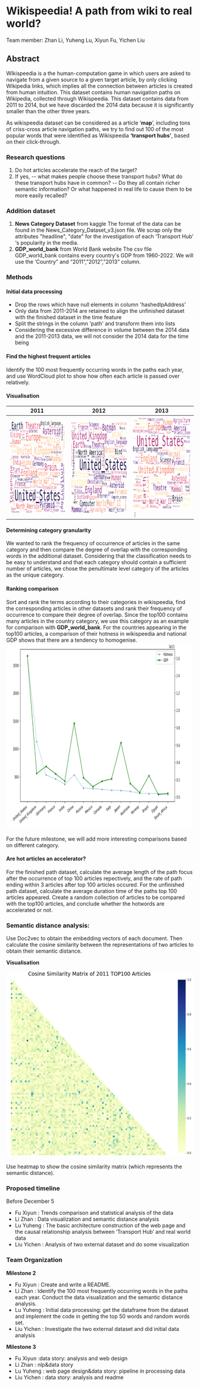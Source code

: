 # Wikispeedia! A path from wiki to real world?
Team member: Zhan Li, Yuheng Lu, Xiyun Fu, Yichen Liu
## Abstract
WIkispeedia is a the human-computation game in which users are asked to navigate from a given source to a given target article, by only clicking Wikipedia links, which implies all the connection between articles is created from human intuition.  This dataset contains human navigation paths on Wikipedia, collected through Wikispeedia. This dataset contains data from 2011 to 2014, but we have discarded the 2014 data because it is significantly smaller than the other three years.

As wikispeedia dataset can be considered as a article ‘**map**’, including tons of criss-cross article navigation paths, we try to find out 100 of the most popular words that were identified as Wikispeedia **‘transport hubs’**, based on their click-through.

### Research questions
1. Do hot articles accelerate the reach of the target?
2. If yes, 
-- what makes people choose these transport hubs? What do these transport hubs have in common?
-- Do they all contain richer semantic information? Or what happened in real life to cause them to be more easily recalled?

### Addition dataset
1. **News Category Dataset** from kaggle
   The format of the data can be found in the News_Category_Dataset_v3.json file. We scrap only the attributes "headline", "date" for the investigation of each ‘Transport Hub’ ‘s popularity in the media.
2. **GDP_world_bank** from World Bank website
    The csv file GDP_world_bank contains every country's GDP from 1960-2022. We will use the ‘Country” and “2011”,”2012”,”2013” column.

### Methods
#### **Initial data processing**
- Drop the rows which have null elements in column 'hashedIpAddress'
- Only data from 2011-2014 are retained to align the unfinished dataset with the finished dataset in the time feature
- Split the strings in the column 'path' and transform them into lists
- Considering the excessive difference in volume between the 2014 data and the 2011-2013 data, we will not consider the 2014 data for the time being

#### **Find the highest frequent articles**
Identify the 100 most frequently occurring words in the paths each year, and use WordCloud plot to show how often each article is passed over relatively.
#### **Visualisation**
|                  **2011**                     |                   **2012**                    |                **2013**                      |                                                                                       
|-----------------------------------------------|-----------------------------------------------|----------------------------------------------|
|<img src=pic2011.png width="300" height="250" >|<img src=pic2012.png width="300" height="250" >|<img src=pic2013.png width="300" height="250">｜



#### **Determining category granularity**
We wanted to rank the frequency of occurrence of articles in the same category and then compare the degree of overlap with the corresponding words in the additional dataset. Considering that the classification needs to be easy to understand and that each category should contain a sufficient number of articles, we chose the penultimate level category of the articles as the unique category.

#### **Ranking comparison**
Sort and rank the terms according to their categories in wikispeedia, find the corresponding articles in other datasets and rank their frequency of occurrence to compare their degree of overlap.
Since the top100 contains many articles in the country category, we use this category as an example for comparison with **GDP_world_bank**. For the countries appearing in the top100 articles, a comparison of their hotness in  wikispeedia and national GDP shows that there are a tendency to homogenise. 
<img src = pic1.png width="500" height="500">

For the future milestone, we will add more interesting comparisons based on different category.

#### **Are hot articles an accelerator?**
For the finished path dataset, calculate the average length of the path focus after the occurrence of top 100 articles repectively, and the rate of path ending within 3 articles after top 100 articles occured. For the unfinished path dataset, calculate the average duration time of the paths top 100 articles appeared.
Create a random collection of articles to be compared with the top100 articles, and conclude whether the hotwords are accelerated or not.

### Semantic distance analysis:
Use Doc2vec to obtain the embedding vectors of each document. Then calculate the cosine similarity between the representations of two articles to obtain their semantic distance.

**Visualisation**

<img src= pic2.png width="600" height="500">

Use heatmap to show the cosine similarity matrix (which represents the semantic distance).

### **Proposed timeline**
Before December 5
- Fu Xiyun : Trends comparison and statistical analysis of the data
- Li Zhan : Data visualization and semantic distance analysis
- Lu Yuheng : The basic architecture construction of the web page and the causal relationship analysis between ‘Transport Hub’ and real world data
- Liu Yichen : Analysis of two external dataset and do some visualization 

### **Team Organization**
**Milestone 2**
- Fu Xiyun : Create and write a README.
- Li Zhan : Identify the 100 most frequently occurring words in the paths each year. Conduct the data visualization and the semantic distance analysis.
- Lu Yuheng : Initial data processing: get the dataframe from the dataset and implement the code in getting the top 50 words and random words set. 
- Liu Yichen : Investigate the two external dataset and did initial data analysis

**Milestone 3**
- Fu Xiyun :data story: analysis and web design
- Li Zhan : nlp&data story
- Lu Yuheng : web page design&data story: pipeline in processing data
- Liu Yichen : data story: analysis and readme


